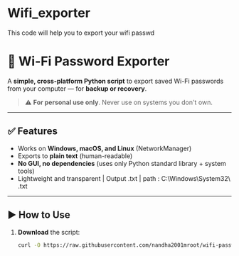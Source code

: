 # Wifi_exporter
This code will help you to export your wifi passwd
# 📶 Wi-Fi Password Exporter

A **simple, cross-platform Python script** to export saved Wi-Fi passwords from your computer — for **backup or recovery**.

> ⚠️ **For personal use only**. Never use on systems you don't own.

---

## ✅ Features

- Works on **Windows, macOS, and Linux** (NetworkManager)
- Exports to **plain text** (human-readable)
- **No GUI, no dependencies** (uses only Python standard library + system tools)
- Lightweight and transparent | Output .txt | path : C:\Windows\System32\ .txt

---

## ▶️ How to Use

1. **Download** the script:
   ```bash
   curl -O https://raw.githubusercontent.com/nandha2001mroot/wifi-password-exporter/main/wifi_exporter.py
